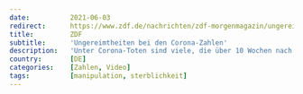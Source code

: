 ```yaml
---
date:          2021-06-03
redirect:      https://www.zdf.de/nachrichten/zdf-morgenmagazin/ungereimtheiten-statistiken-corona-zahlen-tote-100.html
title:         ZDF
subtitle:      'Ungereimtheiten bei den Corona-Zahlen'
description:   'Unter Corona-Toten sind viele, die über 10 Wochen nach ihrer Erkrankung gestorben sind. Sollte man sie als Corona-Tote zählen? Experten sehen Fehler bei der statistischen Erfassung der Pandemie.'
country:       [DE]
categories:    [Zahlen, Video]
tags:          [manipulation, sterblichkeit]
---
```

